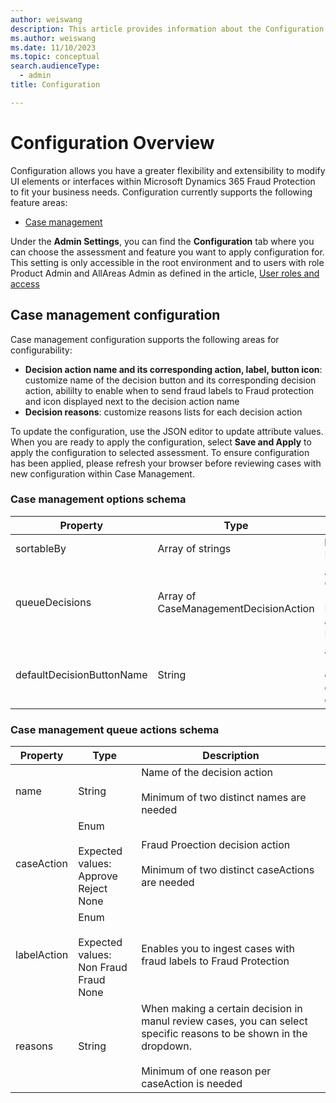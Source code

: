 ```yaml
---
author: weiswang
description: This article provides information about the Configuration
ms.author: weiswang
ms.date: 11/10/2023
ms.topic: conceptual
search.audienceType:
  - admin
title: Configuration

---
```


# Configuration Overview

Configuration allows you have a greater flexibility and extensibility to modify UI elements or interfaces within Microsoft Dynamics 365 Fraud Protection to fit your business needs. Configuration currently supports the following feature areas:

- [Case management](configuration.md##case-management-configuration)

Under the **Admin Settings**, you can find the **Configuration** tab where you can choose the assessment and feature you want to apply configuration for. This setting is only accessible in the root environment and to users with role Product Admin and AllAreas Admin as defined in the article, [User roles and access](configure-user-access.md)

## Case management configuration

Case management configuration supports the following areas for configurability:

- **Decision action name and its corresponding action, label, button icon**: customize name of the decision button and its corresponding decision action, abililty to enable when to send fraud labels to Fraud protection and icon displayed next to the decision action name
- **Decision reasons**: customize reasons lists for each decision action

To update the configuration, use the JSON editor to update attribute values. When you are ready to apply the configuration, select **Save and Apply** to apply the configuration to selected assessment. To ensure configuration has been applied, please refresh your browser before reviewing cases with new configuration within Case Management.

### Case management options schema
|Property|Type|Description|
|--------|-------|---------------------|
|sortableBy|Array of strings|**Ready-only**; for Fraud Protection internal use|
|queueDecisions|Array of CaseManagementDecisionAction|An array of CaseManagementQueueActions <br /> <br /> Each of which will be displayed as a button for Case Management decisions|
|defaultDecisionButtonName|String|Action on timeout for queues <br /> <br />defaultDecisionButtonName can only be values from queueDecision "names"|

### Case management queue actions schema
|Property|Type|Description|
|--------|-------|---------------------|
|name|String|Name of the decision action <br /> <br /> Minimum of two distinct names are needed|
|caseAction|Enum <br /> <br /> Expected values: <br /> Approve <br /> Reject <br /> None| Fraud Proection decision action <br /> <br /> Minimum of two distinct caseActions are needed|
|labelAction|Enum <br /> <br /> Expected values: <br /> Non Fraud <br /> Fraud <br /> None | Enables you to ingest cases with fraud labels to Fraud Protection|
|reasons|String| When making a certain decision in manul review cases, you can select specific reasons to be shown in the dropdown. <br /> <br /> Minimum of one reason per caseAction is needed|
